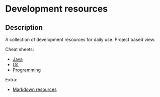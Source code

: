 # Development resources

## Description

A collection of development resources for daily use. Project based view.

Cheat sheets:
* [Java](/java)
* [Git](/git)
* [Programming](/programming)

Extra:
* [Markdown resources](markdown-resources.md)
